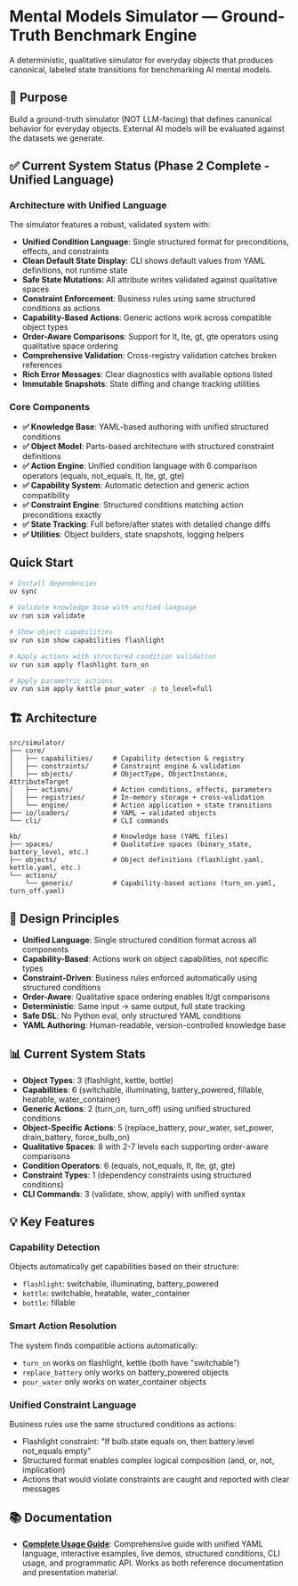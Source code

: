 # Mental Models Simulator — Ground-Truth Benchmark Engine

A deterministic, qualitative simulator for everyday objects that produces canonical, labeled state transitions for benchmarking AI mental models.

## 🎯 Purpose

Build a ground-truth simulator (NOT LLM-facing) that defines canonical behavior for everyday objects. External AI models will be evaluated against the datasets we generate.

## ✅ Current System Status (Phase 2 Complete - Unified Language)

### **Architecture with Unified Language**

The simulator features a robust, validated system with:

- **Unified Condition Language**: Single structured format for preconditions, effects, and constraints
- **Clean Default State Display**: CLI shows default values from YAML definitions, not runtime state
- **Safe State Mutations**: All attribute writes validated against qualitative spaces  
- **Constraint Enforcement**: Business rules using same structured conditions as actions
- **Capability-Based Actions**: Generic actions work across compatible object types
- **Order-Aware Comparisons**: Support for lt, lte, gt, gte operators using qualitative space ordering
- **Comprehensive Validation**: Cross-registry validation catches broken references
- **Rich Error Messages**: Clear diagnostics with available options listed
- **Immutable Snapshots**: State diffing and change tracking utilities

### **Core Components**

- **✅ Knowledge Base**: YAML-based authoring with unified structured conditions
- **✅ Object Model**: Parts-based architecture with structured constraint definitions
- **✅ Action Engine**: Unified condition language with 6 comparison operators (equals, not_equals, lt, lte, gt, gte)
- **✅ Capability System**: Automatic detection and generic action compatibility  
- **✅ Constraint Engine**: Structured conditions matching action preconditions exactly
- **✅ State Tracking**: Full before/after states with detailed change diffs
- **✅ Utilities**: Object builders, state snapshots, logging helpers

## Quick Start

```bash
# Install dependencies
uv sync

# Validate knowledge base with unified language
uv run sim validate

# Show object capabilities
uv run sim show capabilities flashlight

# Apply actions with structured condition validation
uv run sim apply flashlight turn_on

# Apply parametric actions
uv run sim apply kettle pour_water -p to_level=full
```



## 🏗️ Architecture

```
src/simulator/
├── core/
│   ├── capabilities/     # Capability detection & registry
│   ├── constraints/      # Constraint engine & validation
│   ├── objects/          # ObjectType, ObjectInstance, AttributeTarget
│   ├── actions/          # Action conditions, effects, parameters  
│   ├── registries/       # In-memory storage + cross-validation
│   └── engine/           # Action application + state transitions
├── io/loaders/           # YAML → validated objects
└── cli/                  # CLI commands

kb/                       # Knowledge base (YAML files)
├── spaces/               # Qualitative spaces (binary_state, battery_level, etc.)
├── objects/              # Object definitions (flashlight.yaml, kettle.yaml, etc.)
└── actions/
    └── generic/          # Capability-based actions (turn_on.yaml, turn_off.yaml)
```

## 🔬 Design Principles

- **Unified Language**: Single structured condition format across all components
- **Capability-Based**: Actions work on object capabilities, not specific types  
- **Constraint-Driven**: Business rules enforced automatically using structured conditions
- **Order-Aware**: Qualitative space ordering enables lt/gt comparisons
- **Deterministic**: Same input → same output, full state tracking
- **Safe DSL**: No Python eval, only structured YAML conditions
- **YAML Authoring**: Human-readable, version-controlled knowledge base

## 📊 Current System Stats

- **Object Types**: 3 (flashlight, kettle, bottle)
- **Capabilities**: 6 (switchable, illuminating, battery_powered, fillable, heatable, water_container)
- **Generic Actions**: 2 (turn_on, turn_off) using unified structured conditions
- **Object-Specific Actions**: 5 (replace_battery, pour_water, set_power, drain_battery, force_bulb_on)
- **Qualitative Spaces**: 8 with 2-7 levels each supporting order-aware comparisons
- **Condition Operators**: 6 (equals, not_equals, lt, lte, gt, gte) 
- **Constraint Types**: 1 (dependency constraints using structured conditions)
- **CLI Commands**: 3 (validate, show, apply) with unified syntax

## 💡 Key Features

### **Capability Detection**
Objects automatically get capabilities based on their structure:
- `flashlight`: switchable, illuminating, battery_powered
- `kettle`: switchable, heatable, water_container  
- `bottle`: fillable

### **Smart Action Resolution**
The system finds compatible actions automatically:
- `turn_on` works on flashlight, kettle (both have "switchable")
- `replace_battery` only works on battery_powered objects
- `pour_water` only works on water_container objects

### **Unified Constraint Language**
Business rules use the same structured conditions as actions:
- Flashlight constraint: "If bulb.state equals on, then battery.level not_equals empty"
- Structured format enables complex logical composition (and, or, not, implication)
- Actions that would violate constraints are caught and reported with clear messages

## 📚 Documentation

- **[Complete Usage Guide](usage_instructions.md)**: Comprehensive guide with unified YAML language, interactive examples, live demos, structured conditions, CLI usage, and programmatic API. Works as both reference documentation and presentation material.
